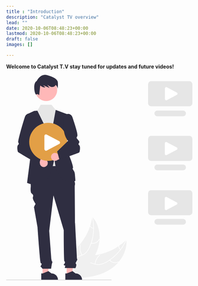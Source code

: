 ```yaml
---
title : "Introduction"
description: "Catalyst TV overview"
lead: ""
date: 2020-10-06T08:48:23+00:00
lastmod: 2020-10-06T08:48:23+00:00
draft: false
images: []

---
```

**Welcome to Catalyst T.V stay tuned for updates and future videos!**

<svg data-name="Layer 1" xmlns="http://www.w3.org/2000/svg" width="525.56304" height="580.29729" viewBox="0 0 525.56304 580.29729" xmlns:xlink="http://www.w3.org/1999/xlink"><path d="M628.77094,710.50833c29.14785-17.88633,50.88392-50.8707,47.5438-84.905a157.56429,157.56429,0,0,1-98.48368,44.76113c-14.30478,1.03973-30.32341.7067-40.73021,10.57628-6.47548,6.141-9.40464,15.29421-9.78484,24.21012-.38,8.91635,1.52458,17.75413,3.41845,26.47533l-.58211,2.15045C564.34891,733.44271,599.6231,728.39466,628.77094,710.50833Z" transform="translate(-337.21848 -159.85135)" fill="#f0f0f0"/><path d="M675.59766,625.5765a134.67508,134.67508,0,0,1-55.14489,61.84535,57.99558,57.99558,0,0,1-16.80423,6.91438,33.26319,33.26319,0,0,1-17.46867-1.14658c-5.27267-1.69909-10.46929-4.04768-16.06317-4.43548a20.3671,20.3671,0,0,0-15.54811,5.975c-5.17566,4.94033-8.26751,11.44573-11.07,17.91254-3.11163,7.18015-6.22988,14.68739-12.31142,19.90283-.73687.63193.28675,1.73834,1.0225,1.10737,10.58085-9.074,12.12537-24.05153,20.53748-34.68352,3.92525-4.96108,9.36936-8.76929,15.89815-8.75911,5.70914.00891,11.07,2.42621,16.39383,4.19272a35.4943,35.4943,0,0,0,17.03882,1.75751,53.61582,53.61582,0,0,0,17.00808-6.2428,130.65894,130.65894,0,0,0,32.19746-25.11893,137.06342,137.06342,0,0,0,25.756-38.78118c.39025-.88531-1.05411-1.31963-1.44181-.4401Z" transform="translate(-337.21848 -159.85135)" fill="#fff"/><path d="M628.58846,683.27779a20.20556,20.20556,0,0,0,25.63353,5.24228c.84828-.47.15781-1.81024-.6916-1.33963a18.70991,18.70991,0,0,1-23.83456-4.92516c-.5947-.76613-1.69867.26075-1.10737,1.02251Z" transform="translate(-337.21848 -159.85135)" fill="#fff"/><path d="M588.73987,694.40327a38.94454,38.94454,0,0,1,13.22139-25.114c.7346-.63451-.28879-1.74111-1.02251-1.10737a40.50826,40.50826,0,0,0-13.70493,26.16138c-.10545.966,1.40117,1.02079,1.506.06Z" transform="translate(-337.21848 -159.85135)" fill="#fff"/><path d="M660.139,652.75191a11.4373,11.4373,0,0,1-3.98457-10.09473c.11764-.96421-1.38918-1.01794-1.506-.06a12.81648,12.81648,0,0,0,4.38325,11.17725.779.779,0,0,0,1.06494.04243.75744.75744,0,0,0,.04243-1.06494Z" transform="translate(-337.21848 -159.85135)" fill="#fff"/><path d="M580.30677,560.878c-.09058.6-.18116,1.2-.28307,1.80579a150.62448,150.62448,0,0,1-5.718,23.75477c-.18734.60235-.38626,1.21-.59051,1.80566a158.79028,158.79028,0,0,1-28.70343,50.93037,154.20465,154.20465,0,0,1-16.39955,16.7337c-8.125,7.11734-17.50091,14.18789-22.64866,23.3053a26.45431,26.45431,0,0,0-1.4632,2.929l23.07366,50.75707c.11033.089.20939.18388.32.27348l.8286,2.0687c.322-.24462.65066-.50525.97263-.74987.18737-.14112.36959-.29355.557-.43468.12328-.09766.24637-.19592.3632-.277.04115-.03236.082-.06528.11169-.09239.11682-.08109.21673-.16881.322-.24462q2.7619-2.17767,5.5028-4.40173c.01159-.00527.01159-.00527.018-.02185,13.894-11.33306,26.964-23.92562,37.70719-38.10162.32308-.42661.658-.85793.97055-1.30773a147.14643,147.14643,0,0,0,12.781-20.32882,130.08839,130.08839,0,0,0,5.43607-11.98725A108.1739,108.1739,0,0,0,600.72152,624.26c1.33607-22.57407-4.56232-45.32416-19.27785-62.11057C581.06692,561.72031,580.69512,561.30186,580.30677,560.878Z" transform="translate(-337.21848 -159.85135)" fill="#f0f0f0"/><path d="M579.71443,561.28494A134.675,134.675,0,0,1,572.9195,643.866a57.99543,57.99543,0,0,1-9.25431,15.63806,33.26323,33.26323,0,0,1-14.63806,9.60187c-5.23291,1.81788-10.79613,3.07139-15.496,6.12965a20.36711,20.36711,0,0,0-8.81693,14.13174c-1.15805,7.06068.29,14.11638,1.94581,20.96706,1.83849,7.60637,3.86861,15.47788,2.1529,23.30363-.20788.9482,1.27556,1.21532,1.48313.26855,2.98505-13.61546-4.79926-26.50411-4.48385-40.05783.14718-6.32441,2.20119-12.64279,7.42019-16.56544,4.5638-3.43018,10.29953-4.72772,15.61387-6.52257a35.49425,35.49425,0,0,0,14.66268-8.85527,53.61569,53.61569,0,0,0,9.8214-15.22457,130.659,130.659,0,0,0,10.58454-39.44115,137.06311,137.06311,0,0,0-2.78424-46.47148c-.22142-.94183-1.63616-.419-1.41618.51668Z" transform="translate(-337.21848 -159.85135)" fill="#fff"/><path d="M576.92038,635.659a20.20555,20.20555,0,0,0,23.62316-11.24748c.39434-.886-.96389-1.54038-1.35876-.65323a18.70989,18.70989,0,0,1-21.99584,10.41759c-.93611-.25366-1.19931,1.23091-.26856,1.48312Z" transform="translate(-337.21848 -159.85135)" fill="#fff"/><path d="M551.80182,668.53365a38.94454,38.94454,0,0,1-4.56383-28.01233c.20451-.9489-1.27886-1.21631-1.48313-.26855a40.50821,40.50821,0,0,0,4.80834,29.13971c.49742.8348,1.73334-.02856,1.23862-.85883Z" transform="translate(-337.21848 -159.85135)" fill="#fff"/><path d="M583.733,592.29019a11.4373,11.4373,0,0,1-9.25919-5.66109c-.48659-.8407-1.722.02361-1.23862.85883a12.81643,12.81643,0,0,0,10.22925,6.28539.779.779,0,0,0,.87584-.60729.75743.75743,0,0,0-.60728-.87584Z" transform="translate(-337.21848 -159.85135)" fill="#fff"/><polygon points="102.687 565.457 117.324 565.456 124.287 509 102.685 509.001 102.687 565.457" fill="#ffb6b6"/><path d="M436.17229,720.52965l4.11985-.00017,16.08455-6.54121,8.62083,6.54021h.00116a18.37067,18.37067,0,0,1,18.3697,18.3694v.59694l-47.19522.00175Z" transform="translate(-337.21848 -159.85135)" fill="#2f2e41"/><polygon points="170.687 565.457 185.324 565.456 192.287 509 170.685 509.001 170.687 565.457" fill="#ffb6b6"/><path d="M504.17229,720.52965l4.11985-.00017,16.08455-6.54121,8.62083,6.54021h.00116a18.37067,18.37067,0,0,1,18.3697,18.3694v.59694l-47.19522.00175Z" transform="translate(-337.21848 -159.85135)" fill="#2f2e41"/><polygon points="91.037 204.001 110.387 263.5 171.387 261.5 152.643 204.001 91.037 204.001" fill="#e6e6e6"/><path d="M519.60574,416.35135l-115,3,2,56s-2,15,2,19,6,4,4,11,8.56693,18.43307,7.28346,19.71654-4.28346,8.28346-4.28346,8.28346l10,57s7,99,9,101,4,0,2,5-4,3-2,5a73.65012,73.65012,0,0,1,5,6H463.7829s1.82284-10,1.82284-11,2-7,2-8-1.76772-2.76772-1.76772-2.76772a32.89916,32.89916,0,0,1-1.23228-6.23228c0-2-6-79-6-79l12-100,29,98s0,86,2,88,2,1,1,5-5,3-2,6,4-2,3,3l-1,5,30,.42914s4-8.42914,2-11.42914-1.88-2.1811.56-7.09055,3.44-5.90945,2.44-6.90945-1-6.3189-1-6.3189l-5-95.6811s-1-101-1-104a9.97451,9.97451,0,0,1,.83071-4.49876v-4.0721l-3.83071-14.42914Z" transform="translate(-337.21848 -159.85135)" fill="#2f2e41"/><path d="M509.10574,270.85135l-35-13-58,4-13.4296,6.26715a23.2377,23.2377,0,0,0-12.9511,25.657l17.3807,86.07583-11,85s54.5,26.5,71.5-42.5l6-26s2,80,59,63c0,0-1-16-2-22s-3-6-4-9-3,0-1-6-16-48-16-48Z" transform="translate(-337.21848 -159.85135)" fill="#2f2e41"/><polygon points="125.387 177.5 88.033 101.369 97.387 84.5 127.698 84.5 139.705 99.047 125.387 177.5" fill="#e6e6e6"/><path d="M443.96673,420.20166a11.16677,11.16677,0,0,1-11.73088-12.4732l-35.68176-17.36518,17.74115-10.5115,31.1641,18.10179a11.2273,11.2273,0,0,1-1.49261,22.24809Z" transform="translate(-337.21848 -159.85135)" fill="#ffb8b8"/><path d="M370.68044,377.79032c-1.70214-2.07813-3.68115-16.563.04981-19.96192,3.14648-2.86621,2.46-4.19873.45947-7.19971-1.7373-2.606,11.59912-50.72265,19.26514-73.081a12.42107,12.42107,0,0,1,23.94092,6.40039c2.70605,28.625-1.14209,48.147-12.10791,61.36768l33.87793,44.88183L429.949,412.993S372.23171,379.68387,370.68044,377.79032Z" transform="translate(-337.21848 -159.85135)" fill="#2f2e41"/><circle cx="112.88726" cy="43" r="31" fill="#ffb8b8"/><path d="M482.9338,180.3627c-.82373-7.41406-11.533-14.82812-30.48-19.77081-18.947-4.94275-28.83246,16.47565-28.83246,16.47565-13.1806,6.59027-5.35474,41.60119-1.23572,38.306,4.119-3.29511,7.826,2.05951,7.826,2.05951l3.04791-27.43177c4.33893,3.325,9.22956,6.1402,14.479,5.30341l-6.42468-6.32581q9.13357,3.97413,18.26721,7.94825-3.02363-4.16052-6.04718-8.321c.208-.00671.41675-.01587.62524-.0238a28.97171,28.97171,0,0,0,9.24451,5.16925c3.99567,1.14526,8.78332.5257,11.52093-2.602a8.49931,8.49931,0,0,0,1.63758-2.94714c4.97125,3.4049,5.95977,10.69549,5.95977,10.69549S483.75753,187.77677,482.9338,180.3627Z" transform="translate(-337.21848 -159.85135)" fill="#2f2e41"/><circle cx="118.60217" cy="189.28346" r="53.64177" fill="#e29f46"/><path d="M465.52425,385.443a11.16678,11.16678,0,0,1,17.00768-1.98319l35.213-18.2971-2.13615,20.5104L482.4974,399.90383A11.22729,11.22729,0,0,1,465.52425,385.443Z" transform="translate(-337.21848 -159.85135)" fill="#ffb8b8"/><path d="M487.26248,398.993l-6.2168-22.79541,30.87793-29.88183C500.95779,333.095,497.10964,313.573,499.8157,284.948a12.42086,12.42086,0,0,1,23.94092-6.40039c7.666,22.3584,16.36962,49.88086,14.29638,54.02734-.27588.55176-.52636,1.04444-.75146,1.48682-1.85694,3.65137-1.85694,3.65137-.04932,6.00049.22559.29346.47705.62012.75342.98926.70019.9331,1.45459,1.81054,2.18408,2.65869,2.34961,2.73193,4.56934,5.3125,2.832,7.91845-2.00049,3.001-2.687,4.3335.45948,7.19971,3.731,3.39893,1.75195,17.88379.0498,19.96192-1.55127,1.89355-46.727,17.022-55.76709,20.03515Z" transform="translate(-337.21848 -159.85135)" fill="#2f2e41"/><path d="M633.60908,740.14865H338.13782a.91934.91934,0,0,1,0-1.83869H633.60908a.91935.91935,0,1,1,0,1.83869Z" transform="translate(-337.21848 -159.85135)" fill="#ccc"/><path d="M854.28152,248.677H746.22927a8.5095,8.5095,0,0,1-8.5-8.5V186.39725a8.50951,8.50951,0,0,1,8.5-8.5H854.28152a8.50951,8.50951,0,0,1,8.5,8.5V240.177A8.5095,8.5095,0,0,1,854.28152,248.677Z" transform="translate(-337.21848 -159.85135)" fill="#e6e6e6"/><path d="M836.53005,276.84842H763.74148a8.07569,8.07569,0,0,1,0-16.15137h72.78857a8.07569,8.07569,0,1,1,0,16.15137Z" transform="translate(-337.21848 -159.85135)" fill="#e6e6e6"/><path d="M854.28152,403.03263H746.22927a8.50951,8.50951,0,0,1-8.5-8.5V340.75284a8.50951,8.50951,0,0,1,8.5-8.5H854.28152a8.50951,8.50951,0,0,1,8.5,8.5v53.77979A8.50951,8.50951,0,0,1,854.28152,403.03263Z" transform="translate(-337.21848 -159.85135)" fill="#e6e6e6"/><path d="M836.53005,429.34854H763.74148a8.07568,8.07568,0,1,1,0-16.15136h72.78857a8.07568,8.07568,0,1,1,0,16.15136Z" transform="translate(-337.21848 -159.85135)" fill="#e6e6e6"/><path d="M854.28152,556.38846H746.22927a8.50982,8.50982,0,0,1-8.5-8.5V494.10868a8.5095,8.5095,0,0,1,8.5-8.5H854.28152a8.5095,8.5095,0,0,1,8.5,8.5v53.77978A8.50982,8.50982,0,0,1,854.28152,556.38846Z" transform="translate(-337.21848 -159.85135)" fill="#e6e6e6"/><path d="M836.53005,582.84842H763.74148a8.07569,8.07569,0,0,1,0-16.15137h72.78857a8.07569,8.07569,0,1,1,0,16.15137Z" transform="translate(-337.21848 -159.85135)" fill="#e6e6e6"/><path d="M449.50391,374.23a4.50007,4.50007,0,0,1-2.1709-.56543A4.44151,4.44151,0,0,1,445,369.7207V332.54688a4.49981,4.49981,0,0,1,6.9126-3.79834l35.26318,18.58691a4.50008,4.50008,0,0,1,0,7.59668L451.9126,373.519A4.47852,4.47852,0,0,1,449.50391,374.23Z" transform="translate(-337.21848 -159.85135)" fill="#fff"/><path d="M788.89911,231.78142a3.6333,3.6333,0,0,1-1.75277-.45653,3.586,3.586,0,0,1-1.88364-3.18422V198.12685a3.63309,3.63309,0,0,1,5.58116-3.06674L819.315,210.067a3.63333,3.63333,0,0,1,0,6.13349l-28.47118,15.00691A3.61584,3.61584,0,0,1,788.89911,231.78142Z" transform="translate(-337.21848 -159.85135)" fill="#fff"/><path d="M788.63641,386.78142a3.63324,3.63324,0,0,1-1.75276-.45653A3.586,3.586,0,0,1,785,383.14067V353.12685a3.6331,3.6331,0,0,1,5.58117-3.06674l28.47118,15.0069a3.63334,3.63334,0,0,1,0,6.13349l-28.47118,15.00691A3.6159,3.6159,0,0,1,788.63641,386.78142Z" transform="translate(-337.21848 -159.85135)" fill="#fff"/><path d="M788.37372,541.78142a3.6333,3.6333,0,0,1-1.75277-.45653,3.58606,3.58606,0,0,1-1.88365-3.18422V508.12685a3.6331,3.6331,0,0,1,5.58117-3.06674l28.47118,15.0069a3.63333,3.63333,0,0,1,0,6.13349l-28.47118,15.00691A3.61584,3.61584,0,0,1,788.37372,541.78142Z" transform="translate(-337.21848 -159.85135)" fill="#fff"/></svg>